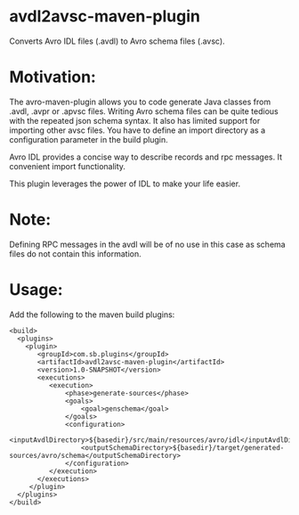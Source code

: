 avdl2avsc-maven-plugin
======================

Converts Avro IDL files (.avdl) to Avro schema files (.avsc). 

Motivation:
============
The avro-maven-plugin allows you to code generate Java classes from .avdl, .avpr or .apvsc files. 
Writing Avro schema files can be quite tedious with the repeated json schema syntax. It also has limited 
support for importing other avsc files. You have to define an import directory as a configuration parameter
in the build plugin. 

Avro IDL provides a concise way to describe records and rpc messages. It convenient import functionality. 

This plugin leverages the power of IDL to make your life easier. 

Note:
=====
Defining RPC messages in the avdl will be of no use in this case as schema files do not contain this information.

Usage:
======

Add the following to the maven build plugins:
```
<build>
  <plugins>
    <plugin>
       <groupId>com.sb.plugins</groupId>
       <artifactId>avdl2avsc-maven-plugin</artifactId>
       <version>1.0-SNAPSHOT</version>
       <executions>
          <execution>
              <phase>generate-sources</phase>
              <goals>
                  <goal>genschema</goal>
              </goals>
              <configuration>
                  <inputAvdlDirectory>${basedir}/src/main/resources/avro/idl</inputAvdlDirectory>
                  <outputSchemaDirectory>${basedir}/target/generated-sources/avro/schema</outputSchemaDirectory>
              </configuration>
          </execution>
       </executions>
     </plugin>
  </plugins>
</build>
```
